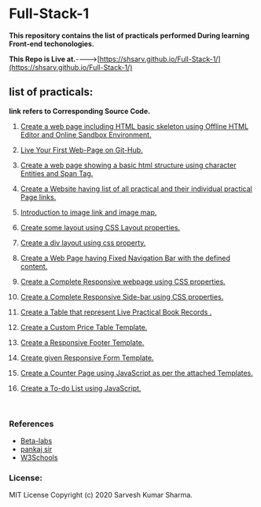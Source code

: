 # Full-Stack-1

**This repository contains the list of practicals performed During learning Front-end techonologies.**


**This Repo is Live at.**---->[https://shsarv.github.io/Full-Stack-1/](https://shsarv.github.io/Full-Stack-1/)



## list of practicals:

**link refers to Corresponding Source Code.**

1.  [Create a web page including HTML basic skeleton using Offline HTML Editor and Online Sandbox Environment.](https://github.com/shsarv/Full-Stack-1/blob/master/Practicals/practical1.html)

2.  [Live Your First Web-Page on Git-Hub.](https://github.com/shsarv/Full-Stack-1/blob/master/Practicals/practical2.html)

3.  [Create a web page showing a basic html structure using character Entities and Span Tag.](https://github.com/shsarv/Full-Stack-1/blob/master/Practicals/practical3.html)

4.  [Create a Website having list of all practical and their individual practical Page links.](https://github.com/shsarv/Full-Stack-1/blob/master/Practicals/practical4.html)

5.  [Introduction to image link and image map.](https://github.com/shsarv/Full-Stack-1/blob/master/Practicals/practical5.html)

6.  [Create some layout using CSS Layout properties.](https://github.com/shsarv/Full-Stack-1/blob/master/Practicals/practical6.html)

7. [Create a div layout using css property.](https://github.com/shsarv/Full-Stack-1/blob/master/Practicals/practical7.html)

8. [Create a Web Page having Fixed Navigation Bar with the defined content.](https://github.com/shsarv/Full-Stack-1/blob/master/Practicals/practical8.html)

9. [Create a Complete Responsive webpage using CSS properties.](https://github.com/shsarv/Full-Stack-1/blob/master/Practicals/practical9.html)

10. [Create a Complete Responsive Side-bar using CSS properties.](https://github.com/shsarv/Full-Stack-1/blob/master/Practicals/practical10.html)

11. [Create a Table that represent Live Practical Book Records .](https://github.com/shsarv/Full-Stack-1/blob/master/Practicals/practical11.html)

12. [Create a Custom Price Table Template.](https://github.com/shsarv/Full-Stack-1/blob/master/Practicals/practical12.html)

13. [Create a Responsive Footer Template.](https://github.com/shsarv/Full-Stack-1/blob/master/Practicals/practical13.html)

14. [Create given Responsive Form Template.](https://github.com/shsarv/Full-Stack-1/blob/master/Practicals/practical14.html)

15. [Create a Counter Page using JavaScript as per the attached Templates.](https://github.com/shsarv/Full-Stack-1/blob/master/Practicals/practical15.html)

16. [Create a To-do List using JavaScript.](https://github.com/shsarv/Full-Stack-1/blob/master/Practicals/practical16.html)




<br>

### References

* [Beta-labs](https://www.beta-labs.in/)
* [pankaj sir](https://github.com/pankkap)
* [W3Schools](https://www.w3schools.com/)



### License:

   MIT License Copyright (c) 2020 Sarvesh Kumar Sharma.

    
